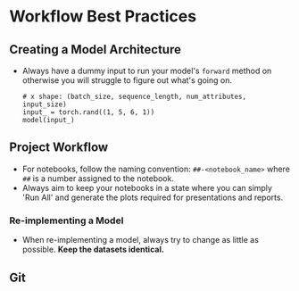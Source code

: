 # Workflow Best Practices

## Creating a Model Architecture

- Always have a dummy input to run your model's `forward` method on otherwise
  you will struggle to figure out what's going on.
  ```
  # x shape: (batch_size, sequence_length, num_attributes, input_size)
  input_ = torch.rand((1, 5, 6, 1))
  model(input_)
  ```

## Project Workflow

- For notebooks, follow the naming convention: `##-<notebook_name>` where `##`
  is a number assigned to the notebook.
- Always aim to keep your notebooks in a state where you can simply 'Run All'
  and generate the plots required for presentations and reports.

### Re-implementing a Model

- When re-implementing a model, always try to change as little as possible.
  **Keep the datasets identical.**

## Git
